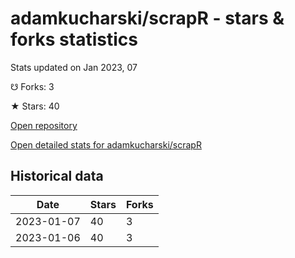 # adamkucharski/scrapR - stars & forks statistics

Stats updated on Jan 2023, 07

☋ Forks: 3

★ Stars: 40

[Open repository](https://github.com/adamkucharski/scrapR)

[Open detailed stats for adamkucharski/scrapR](https://reviewgithub.com/rep/adamkucharski/scrapR)

## Historical data
| Date | Stars | Forks |
|------|-------|-------|
| 2023-01-07 | 40 | 3 | 
| 2023-01-06 | 40 | 3 | 

